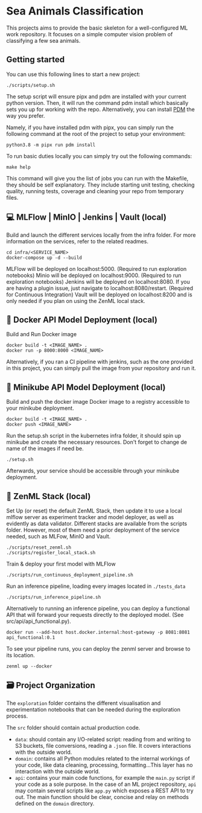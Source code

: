 # Sea Animals Classification

This projects aims to provide the basic skeleton for a well-configured ML work repository. It focuses on a simple computer vision problem of classifying a few sea animals. 

## Getting started

You can use this following lines to start a new project:
```
./scripts/setup.sh
```
The setup script will ensure pipx and pdm are installed with your current python version. Then, it will run the command pdm install which basically sets you up for working with the repo. Alternatively, you can install [PDM](https://github.com/pdm-project/pdm) the way you prefer. 

Namely, if you have installed pdm with pipx, you can simply run the following command at the root of the project to setup your environment:
```
python3.8 -m pipx run pdm install
```

To run basic duties locally you can simply try out the following commands:
```
make help
```
This command will give you the list of jobs you can run with the Makefile, they should be self explanatory. They include starting unit testing, checking quality, running tests, coverage and cleaning your repo from temporary files.

💻 MLFlow | MinIO | Jenkins | Vault (local)
-------------

Build and launch the different services locally from the infra folder. For more information on the services, refer to the related readmes.
```
cd infra/<SERVICE_NAME>
docker-compose up -d --build
```

MLFlow will be deployed on localhost:5000. (Required to run exploration notebooks)
Minio will be deployed on localhost:9000. (Required to run exploration notebooks)
Jenkins will be deployed on localhost:8080. If you are having a plugin issue, just navigate to localhost:8080/restart. (Required for Continuous Integration)
Vault will be deployed on localhost:8200 and is only needed if you plan on using the ZenML local stack.

🐳 Docker API Model Deployment (local)
-------------

Build and Run Docker image
```
docker build -t <IMAGE_NAME> .
docker run -p 8000:8000 <IMAGE_NAME>
```

Alternatively, if you ran a CI pipeline with jenkins, such as the one provided in this project, you can simply pull the image from your repository and run it.

🐳 Minikube API Model Deployment (local)
-------------

Build and push the docker image Docker image to a registry accessible to your minikube deployment.
```
docker build -t <IMAGE_NAME> .
docker push <IMAGE_NAME>
```
Run the setup.sh script in the kubernetes infra folder, it should spin up minikube and create the necessary resources. Don't forget to change de name of the images if need be.
```
./setup.sh
```

Afterwards, your service should be accessible through your minikube deployment.

🤖 ZenML Stack (local)
-------------

Set Up (or reset) the default ZenML Stack, then update it to use a local mlflow server as experiment tracker and model deployer, as well as evidently as data validator. Different stacks are available from the scripts folder. However, most of them need a prior deployment of the service needed, such as MLFow, MinIO and Vault.
```
./scripts/reset_zenml.sh
./scripts/register_local_stack.sh
```
Train & deploy your first model with MLFlow
```
./scripts/run_continuous_deployment_pipeline.sh
```
Run an inference pipeline, loading every images located in `./tests_data`
```
./scripts/run_inference_pipeline.sh
```

Alternatively to running an inference pipeline, you can deploy a functional API that will forward your requests directly to the deployed model. (See src/api/api_functional.py). 
```
docker run --add-host host.docker.internal:host-gateway -p 8081:8081 api_functional:0.1
```

To see your pipeline runs, you can deploy the zenml server and browse to its location.
```
zenml up --docker
```

🗃 Project Organization
------------

The `exploration` folder contains the different visualisation and experimentation notebooks that can be needed during the exploration process.

The `src` folder should contain actual production code.
- `data`: should contain any I/O-related script: reading from and writing to S3 buckets, file conversions, reading a `.json` file. It covers interactions with the outside world.
- `domain`: contains all Python modules related to the internal workings of your code, like data cleaning, processing, formatting...This layer has no interaction with the outside world.
- `api`: contains your main code functions, for example the `main.py` script if your code as a sole purpose. In the case of an ML project repository, `api` may contain several scripts like `app.py` which exposes a REST API to try out. The main function should be clear, concise and relay on methods defined on the `domain` directory.